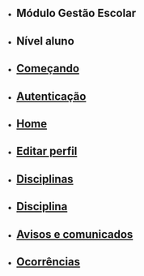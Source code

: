 - ## Módulo Gestão Escolar
- ## Nível aluno
- ## [Começando](/api/{{version}}/api-student-getting-started)
- ## [Autenticação](/api/{{version}}/api-student-authentication)
- ## [Home](/api/{{version}}/api-student-home)
- ## [Editar perfil](/api/{{version}}/api-school-student-profile)
- ## [Disciplinas](/api/{{version}}/api-student-disciplines)
- ## [Disciplina](/api/{{version}}/api-student-discipline)
- ## [Avisos e comunicados](/api/{{version}}/api-student-noticeboard)
- ## [Ocorrências](/api/{{version}}/api-student-occurrences)
